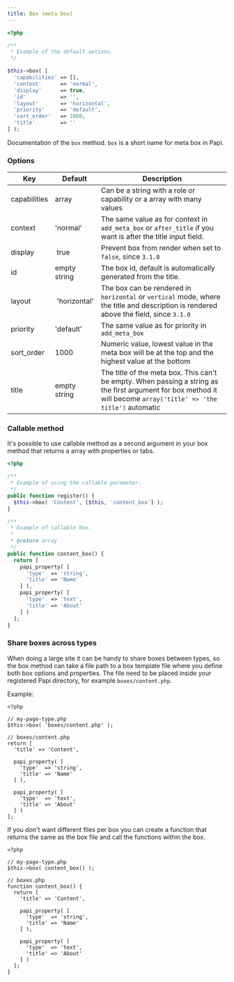 ```yaml
---
title: Box (meta box)
---
```


```php
<?php

/**
 * Example of the default options.
 */

$this->box( [
  'capabilities' => [],
  'context'      => 'normal',
  'display'      => true,
  'id'           => '',
  'layout'       => 'horizontal',
  'priority'     => 'default',
  'sort_order'   => 1000,
  'title'        => ''
] );
```

Documentation of the `box` method. `box` is a short name for meta box in Papi.

### Options

Key          | Default      | Description
-------------|--------------|---------------------------------------------------
capabilities | array        | Can be a string with a role or capability or a array with many values
context      | 'normal'     | The same value as for context in `add_meta_box` or `after_title` if you want is after the title input field.
display      | true         | Prevent box from render when set to `false`, since `3.1.0`
id           | empty string | The box id, default is automatically generated from the title.
layout       | 'horizontal' | The box can be rendered in `horizontal` or `vertical` mode, where the title and description is rendered above the field, since `3.1.0`
priority     | 'default'    | The same value as for priority in `add_meta_box`
sort_order   | 1000         | Numeric value, lowest value in the meta box will be at the top and the highest value at the bottom
title        | empty string | The title of the meta box. This can't be empty. When passing a string as the first argument for box method it will become `array('title' => 'the title')` automatic

### Callable method

It's possible to use callable method as a second argument in your box method
that returns a array with properties or tabs.

```php
<?php

/**
 * Example of using the callable parameter.
 */
public function register() {
  $this->box( 'Content', [$this, 'content_box'] );
}

/**
 * Example of callable box.
 *
 * @return array
 */
public function content_box() {
  return [
    papi_property( [
      'type'  => 'string',
      'title' => 'Name'
    ] ),
    papi_property( [
      'type'  => 'text',
      'title' => 'About'
    ] )
  ];
}
```

### Share boxes across types

When doing a large site it can be handy to share boxes between types, so the box method can take a file path to a box template file where you define both box options and properties. The file need to be placed inside your registered Papi directory, for example `boxes/content.php`.

Example:

```
<?php

// my-page-type.php
$this->box( 'boxes/content.php' );

// boxes/content.php
return [
  'title' => 'Content',

  papi_property( [
    'type'  => 'string',
    'title' => 'Name'
  ] ),

  papi_property( [
    'type'  => 'text',
    'title' => 'About'
  ] )
];
```

If you don't want different files per box you can create a function that returns the same as the box file and call the functions within the box.

```
<?php

// my-page-type.php
$this->box( content_box() );

// boxes.php
function content_box() {
  return [
    'title' => 'Content',

    papi_property( [
      'type'  => 'string',
      'title' => 'Name'
    ] ),

    papi_property( [
      'type'  => 'text',
      'title' => 'About'
    ] )
  ];
}
```
